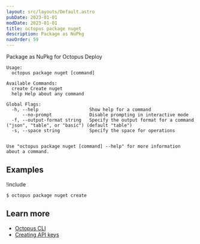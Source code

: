 ```yaml
---
layout: src/layouts/Default.astro
pubDate: 2023-01-01
modDate: 2023-01-01
title: octopus package nuget
description: Package as NuPkg
navOrder: 59
---
```


Package as NuPkg for Octopus Deploy


```
Usage:
  octopus package nuget [command]

Available Commands:
  create Create nuget
  help Help about any command

Global Flags:
  -h, --help                   Show help for a command
      --no-prompt              Disable prompting in interactive mode
  -f, --output-format string   Specify the output format for a command ("json", "table", or "basic") (default "table")
  -s, --space string           Specify the space for operations


Use "octopus package nuget [command] --help" for more information about a command.
```

## Examples

!include <samples-instance>


```
$ octopus package nuget create

```

## Learn more

- [Octopus CLI](/docs/octopus-rest-api/cli)
- [Creating API keys](/docs/octopus-rest-api/how-to-create-an-api-key)